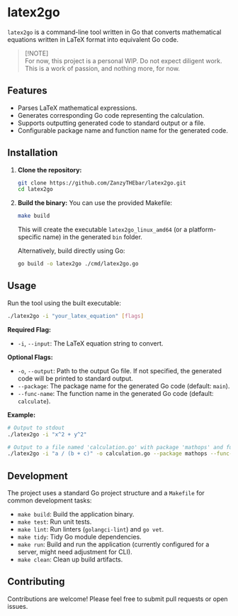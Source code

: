 # latex2go

`latex2go` is a command-line tool written in Go that converts mathematical equations written in LaTeX format into equivalent Go code.

> [!NOTE]\
> For now, this project is a personal WIP. Do not expect diligent work. This is a work of passion, and nothing more, for now. 

## Features

* Parses LaTeX mathematical expressions.
* Generates corresponding Go code representing the calculation.
* Supports outputting generated code to standard output or a file.
* Configurable package name and function name for the generated code.  

## Installation

1.  **Clone the repository:**
    ```bash
    git clone https://github.com/ZanzyTHEbar/latex2go.git
    cd latex2go
    ```
2.  **Build the binary:**
    You can use the provided Makefile:
    ```bash
    make build
    ```
    This will create the executable `latex2go_linux_amd64` (or a platform-specific name) in the generated `bin` folder.

    Alternatively, build directly using Go:
    ```bash
    go build -o latex2go ./cmd/latex2go.go
    ```

## Usage

Run the tool using the built executable:

```bash
./latex2go -i "your_latex_equation" [flags]
```

**Required Flag:**

*   `-i`, `--input`: The LaTeX equation string to convert.

**Optional Flags:**

*   `-o`, `--output`: Path to the output Go file. If not specified, the generated code will be printed to standard output.
*   `--package`: The package name for the generated Go code (default: `main`).
*   `--func-name`: The function name in the generated Go code (default: `calculate`).

**Example:**

```bash
# Output to stdout
./latex2go -i "x^2 + y^2"

# Output to a file named 'calculation.go' with package 'mathops' and function 'compute'
./latex2go -i "a / (b + c)" -o calculation.go --package mathops --func-name compute
```

## Development

The project uses a standard Go project structure and a `Makefile` for common development tasks:

*   `make build`: Build the application binary.
*   `make test`: Run unit tests.
*   `make lint`: Run linters (`golangci-lint`) and `go vet`.
*   `make tidy`: Tidy Go module dependencies.
*   `make run`: Build and run the application (currently configured for a server, might need adjustment for CLI).
*   `make clean`: Clean up build artifacts.


## Contributing

Contributions are welcome! Please feel free to submit pull requests or open issues.
